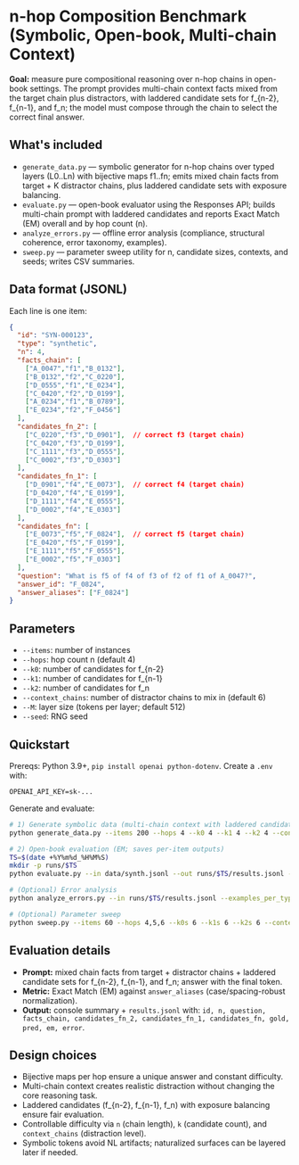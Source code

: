 # n-hop Composition Benchmark (Symbolic, Open-book, Multi-chain Context)

**Goal:** measure pure compositional reasoning over n-hop chains in open-book settings. The prompt provides multi-chain context facts mixed from the target chain plus distractors, with laddered candidate sets for f_{n-2}, f_{n-1}, and f_n; the model must compose through the chain to select the correct final answer.

## What's included

- `generate_data.py` — symbolic generator for n-hop chains over typed layers (L0..Ln) with bijective maps f1..fn; emits mixed chain facts from target + K distractor chains, plus laddered candidate sets with exposure balancing.
- `evaluate.py` — open-book evaluator using the Responses API; builds multi-chain prompt with laddered candidates and reports Exact Match (EM) overall and by hop count (n).
- `analyze_errors.py` — offline error analysis (compliance, structural coherence, error taxonomy, examples).
- `sweep.py` — parameter sweep utility for n, candidate sizes, contexts, and seeds; writes CSV summaries.

## Data format (JSONL)

Each line is one item:
```json
{
  "id": "SYN-000123",
  "type": "synthetic",
  "n": 4,
  "facts_chain": [
    ["A_0047","f1","B_0132"],
    ["B_0132","f2","C_0220"],
    ["D_0555","f1","E_0234"],
    ["C_0420","f2","D_0199"],
    ["A_0234","f1","B_0789"],
    ["E_0234","f2","F_0456"]
  ],
  "candidates_fn_2": [
    ["C_0220","f3","D_0901"],  // correct f3 (target chain)
    ["C_0420","f3","D_0199"],
    ["C_1111","f3","D_0555"],
    ["C_0002","f3","D_0303"]
  ],
  "candidates_fn_1": [
    ["D_0901","f4","E_0073"],  // correct f4 (target chain)
    ["D_0420","f4","E_0199"],
    ["D_1111","f4","E_0555"],
    ["D_0002","f4","E_0303"]
  ],
  "candidates_fn": [
    ["E_0073","f5","F_0824"],  // correct f5 (target chain)
    ["E_0420","f5","F_0199"],
    ["E_1111","f5","F_0555"],
    ["E_0002","f5","F_0303"]
  ],
  "question": "What is f5 of f4 of f3 of f2 of f1 of A_0047?",
  "answer_id": "F_0824",
  "answer_aliases": ["F_0824"]
}
```

## Parameters

- `--items`: number of instances
- `--hops`: hop count n (default 4)
- `--k0`: number of candidates for f_{n-2}
- `--k1`: number of candidates for f_{n-1}
- `--k2`: number of candidates for f_n
- `--context_chains`: number of distractor chains to mix in (default 6)
- `--M`: layer size (tokens per layer; default 512)
- `--seed`: RNG seed

## Quickstart

Prereqs: Python 3.9+, `pip install openai python-dotenv`. Create a `.env` with:
```
OPENAI_API_KEY=sk-...
```

Generate and evaluate:
```bash
# 1) Generate symbolic data (multi-chain context with laddered candidates)
python generate_data.py --items 200 --hops 4 --k0 4 --k1 4 --k2 4 --context_chains 6 --M 512 --seed 123 --out data/synth.jsonl

# 2) Open-book evaluation (EM; saves per-item outputs)
TS=$(date +%Y%m%d_%H%M%S)
mkdir -p runs/$TS
python evaluate.py --in data/synth.jsonl --out runs/$TS/results.jsonl --temp 0.0 --max_output_tokens 16 | tee runs/$TS/summary.txt

# (Optional) Error analysis
python analyze_errors.py --in runs/$TS/results.jsonl --examples_per_type 3

# (Optional) Parameter sweep
python sweep.py --items 60 --hops 4,5,6 --k0s 6 --k1s 6 --k2s 6 --contexts 8 --seeds 7,13,23
```

## Evaluation details

- **Prompt:** mixed chain facts from target + distractor chains + laddered candidate sets for f_{n-2}, f_{n-1}, and f_n; answer with the final token.
- **Metric:** Exact Match (EM) against `answer_aliases` (case/spacing-robust normalization).
- **Output:** console summary + `results.jsonl` with: `id, n, question, facts_chain, candidates_fn_2, candidates_fn_1, candidates_fn, gold, pred, em, error`.

## Design choices

- Bijective maps per hop ensure a unique answer and constant difficulty.
- Multi-chain context creates realistic distraction without changing the core reasoning task.
- Laddered candidates (f_{n-2}, f_{n-1}, f_n) with exposure balancing ensure fair evaluation.
- Controllable difficulty via `n` (chain length), `k` (candidate count), and `context_chains` (distraction level).
- Symbolic tokens avoid NL artifacts; naturalized surfaces can be layered later if needed.
